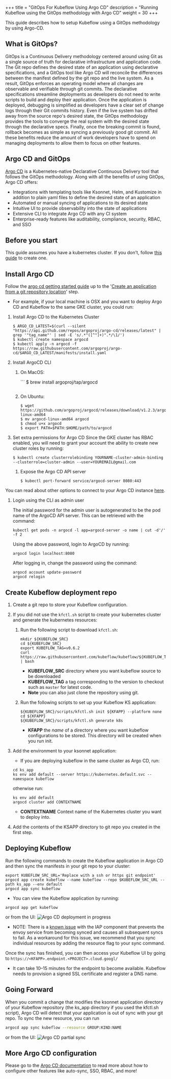 +++
title = "GitOps For Kubeflow Using Argo CD"
description = "Running Kubeflow using the GitOps methodology with Argo CD"
weight = 30
+++

This guide describes how to setup Kubeflow using a GitOps methodology by
using Argo-CD.

## What is GitOps?

GitOps is a Continuous Delivery methodology centered around using Git as a single source of truth for declarative infrastructure and application code.  The Git repo defines the desired state of an application using declarative specifications, and a GitOps tool like Argo CD will reconcile the differences between the manifest defined by the git repo and the live system.  As a result, GitOps enforces an operating model where all changes are observable and verifiable through git commits.  The declarative specifications streamline deployments as developers do not need to write scripts to build and deploy their application.  Once the application is deployed, debugging is simplified as developers have a clear set of change logs through their Git commits history.  Even if the live system has drifted away from the source repo's desired state, the GitOps methodology provides the tools to converge the real system with the desired state through the declarative specs.  Finally, once the breaking commit is found, rollback becomes as simple as syncing a previously good git commit.  All these benefits reduce the amount of work developers have to spend on managing deployments to allow them to focus on other features.

## Argo CD and GitOps

[Argo CD](https://argoproj.github.io/argo-cd) is a Kubernetes-native Declarative Continuous Delivery tool that follows the GitOps methodology.  Along with all the benefits of using GitOps, Argo CD offers:

* Integrations with templating tools like Ksonnet, Helm, and Kustomize in addition to plain yaml files to define the desired state of an application
* Automated or manual syncing of applications to its desired state
* Intuitive UI to provide observability into the state of applications
* Extensive CLI to integrate Argo CD with any CI system
* Enterprise-ready features like auditability, compliance, security, RBAC, and SSO

## Before you start

This guide assumes you have a kubernetes cluster. If you don't, follow [this guide](/docs/started/getting-started/#set-up-kubernetes) to create one.

## Install Argo CD

Follow the [argo cd getting started guide](https://github.com/argoproj/argo-cd/blob/master/docs/getting_started.md) up to the '[Create an application from a git repository location](https://github.com/argoproj/argo-cd/blob/master/docs/getting_started.md#6-create-an-application-from-a-git-repository-location)' step.

* For example, if your local machine is OSX and you want to deploy Argo CD and Kubeflow to the same GKE cluster, you could run:

1. Install Argo CD to the Kubernetes Cluster

   ```
   $ ARGO_CD_LATEST=$(curl --silent "https://api.github.com/repos/argoproj/argo-cd/releases/latest" | grep '"tag_name"' | sed -E 's/.*"([^"]+)".*/\1/')
   $ kubectl create namespace argocd
   $ kubectl apply -n argocd -f https://raw.githubusercontent.com/argoproj/argo-cd/$ARGO_CD_LATEST/manifests/install.yaml
   ```

1. Install ArgoCD CLI

   1. On MacOS:

      ​```
      $ brew install argoproj/tap/argocd
      ```

   1. On Ubuntu:

      ```
      $ wget https://github.com/argoproj/argocd/releases/download/v1.2.3/argocd-linux-amd64
      $ mv argocd-linux-amd64 argocd
      $ chmod u+x argocd
      $ export PATH=$PATH:$HOME/path/to/argocd
      ```

1. Set extra permissions for Argo CD
   Since the GKE cluster has RBAC enabled, you will need to grant your account the ability to create new cluster roles by running:

   ```
   $ kubectl create clusterrolebinding YOURNAME-cluster-admin-binding --clusterrole=cluster-admin --user=YOUREMAIL@gmail.com
   ```

   1. Expose the Argo CD API server

      ```
      $ kubectl port-forward service/argocd-server 8080:443
      ```

You can read about other options to connect to your Argo CD instance [here](https://github.com/argoproj/argo-cd/blob/master/docs/getting_started.md#3-access-the-argocd-api-server).

1. Login using the CLI as admin user

   The initial password for the admin user is autogenerated to be the pod name of the ArgoCD API server. This can be retrieved with the command:

   ```shell
   kubectl get pods -n argocd -l app=argocd-server -o name | cut -d'/' -f 2
   ```

   Using the above password, login to ArgoCD by running:

   ```shell
   argocd login localhost:8080
   ```

   After logging in, change the password using the command:

   ```shell
   argocd account update-password
   argocd relogin
   ```

## Create Kubeflow deployment repo

1. Create a git repo to store your Kubeflow configuration.

2. If you did not use the `kfctl.sh` script to create your kubernetes cluster and generate the kubernetes resources:

   1. Run the following script to download `kfctl.sh`:

      ```shell
      mkdir ${KUBEFLOW_SRC}
      cd ${KUBEFLOW_SRC}
      export KUBEFLOW_TAG=v0.6.2
      curl https://raw.githubusercontent.com/kubeflow/kubeflow/${KUBEFLOW_TAG}/scripts/download.sh | bash
      ```

      * **KUBEFLOW_SRC** directory where you want kubeflow source to be downloaded
      * **KUBEFLOW_TAG** a tag corresponding to the version to checkout such as `master` for latest code.
      * **Note** you can also just clone the repository using git.

   2. Run the following scripts to set up your Kubeflow KS application:

      ```
      ${KUBEFLOW_SRC}/scripts/kfctl.sh init ${KFAPP} --platform none
      cd ${KFAPP}
      ${KUBEFLOW_SRC}/scripts/kfctl.sh generate k8s
      ```

      * **KFAPP** the _name_ of a directory where you want kubeflow configurations to be stored. This directory will be created when you run init.

3. Add the environment to your ksonnet application:

   * If you are deploying kubeflow in the same cluster as Argo CD, run:

   ```shell
   cd ks_app
   ks env add default --server https://kubernetes.default.svc --namespace kubeflow
   ```

   otherwise run:

   ```shell
   ks env add default
   argocd cluster add CONTEXTNAME
   ```

   * **CONTEXTNAME** Context name of the Kubernetes cluster you want to deploy into.

4. Add the contents of the KSAPP directory to git repo you created in the first step.

## Deploying Kubeflow

Run the following commands to create the Kubeflow application in Argo CD and then sync the manifests in your git repo to your cluster:

```shell
export KUBEFLOW_SRC_URL='Replace with a ssh or https git endpoint'
argocd app create kubeflow --name kubeflow --repo $KUBEFLOW_SRC_URL --path ks_app --env default
argocd app sync kubeflow
```

* You can view the Kubeflow application by running:

```shell
argocd app get kubeflow
```

or from the UI:
<img src="/docs/images/argo-cd-deployment-in-progess.png"
  alt="Argo CD deployment in progress"
  class="mt-3 mb-3 border border-info rounded">

* NOTE: There is a [known issue](https://github.com/kubeflow/kubeflow/issues/1145) with the IAP component that prevents the envoy service from becoming synced and causes all subsequent syncs to fail.  As a workaround for this issue, we recommend that you sync individual resources by adding the resource flag to your sync command.

Once the sync has finished, you can then access your Kubeflow UI by going to `https://<KFAPP>.endpoint.<PROJECT>.cloud.googl/`

* It can take 10–15 minutes for the endpoint to become available. Kubeflow needs to provision a signed SSL certificate and register a DNS name.

## Going Forward

When you commit a change that modifies the ksonnet application directory of your Kubeflow repository (the ks_app directory if you used the kfctl.sh script), Argo CD will detect that your application is out of sync with your git repo.  To sync the new resource, you can run

```bash
argocd app sync kubeflow --resource GROUP:KIND:NAME
```

or from the UI:
<img src="/docs/images/argo-cd-partial-sync-ui.png"
  alt="Argo CD partial sync"
  class="mt-3 mb-3 border border-info rounded">


## More Argo CD configuration

Please go to the [Argo CD documentation](https://github.com/argoproj/argo-cd/tree/master/docs#argocd-documentation) to read more about how to configure other features like auto-sync, SSO, RBAC, and more!
